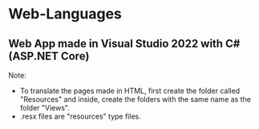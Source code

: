 # Web-Languages

## Web App made in Visual Studio 2022 with C# (ASP.NET Core)

Note:
- To translate the pages made in HTML, first create the folder called "Resources" and inside, create the folders with the same name as the folder "Views".
- .resx files are "resources" type files.
